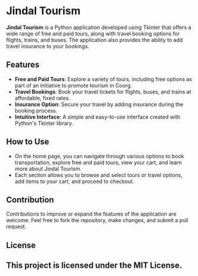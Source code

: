 # Jindal Tourism

**Jindal Tourism** is a Python application developed using Tkinter that offers a wide range of free and paid tours, along with travel booking options for flights, trains, and buses. The application also provides the ability to add travel insurance to your bookings.

## Features

- **Free and Paid Tours**: Explore a variety of tours, including free options as part of an initiative to promote tourism in Coorg.
- **Travel Bookings**: Book your travel tickets for flights, buses, and trains at affordable, fixed rates.
- **Insurance Option**: Secure your travel by adding insurance during the booking process.
- **Intuitive Interface**: A simple and easy-to-use interface created with Python's Tkinter library.

## How to Use

- On the home page, you can navigate through various options to book transportation, explore free and paid tours, view your cart, and learn more about Jindal Tourism.
- Each section allows you to browse and select tours or travel options, add items to your cart, and proceed to checkout.

## Contribution

Contributions to improve or expand the features of the application are welcome. Feel free to fork the repository, make changes, and submit a pull request.

## License

This project is licensed under the MIT License.
---
